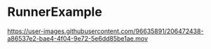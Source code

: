 # RunnerExample
 


https://user-images.githubusercontent.com/96635891/206472438-a86537e2-bae4-4f04-9e72-5e6dd85be1ae.mov

